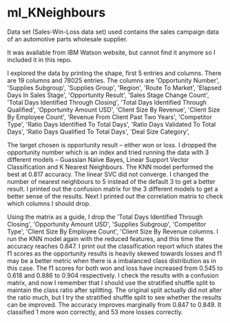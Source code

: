 # ml_KNeighbours

Data set (Sales-Win-Loss data set) used contains the sales campaign data of an automotive parts wholesale supplier.  

It was available from IBM Watson website, but cannot find it anymore so I included it in this repo.


I explored the data by printing the shape, first 5 entries and columns. There are 19 columns and 78025 entries. 
The columns are 'Opportunity Number', 'Supplies Subgroup', 'Supplies Group', 'Region', 'Route To Market', 'Elapsed Days In Sales Stage', 'Opportunity Result', 'Sales Stage Change Count', 'Total Days Identified Through Closing', 'Total Days Identified Through Qualified', 'Opportunity Amount USD', 'Client Size By Revenue', 'Client Size By Employee Count', 'Revenue From Client Past Two Years', 'Competitor Type', 'Ratio Days Identified To Total Days', 'Ratio Days Validated To Total Days', 'Ratio Days Qualified To Total Days', 'Deal Size Category',

The target chosen is opportunity result – either won or loss. I dropped the opportunity number which is an index and tried running the data with 3 different models – Guassian Naïve Bayes, Linear Support Vector Classification and K Nearest Neighbours. The KNN model performed the best at 0.817 accuracy. The linear SVC did not converge. I changed the number of nearest neighbours to 5 instead of the default 3 to get a better result. I printed out the confusion matrix for the 3 different models to get a better sense of the results. Next I printed out the correlation matrix to check which columns I should drop. 

Using the matrix as a guide, I drop the 'Total Days Identified Through Closing', 'Opportunity Amount USD', 'Supplies Subgroup', 'Competitor Type', 'Client Size By Employee Count', 'Client Size By Revenue columns. I run the KNN model again with the reduced features, and this time the accuracy reaches 0.847. I print out the classification report which states the f1 scores as the opportunity results is heavily skewed towards losses and f1 may be a better metric when there is a imbalanced class distribution as in this case. The f1 scores for both won and loss have increased from 0.545 to 0.618 and 0.886 to 0.904 respectively.
I check the results with a confusion matrix, and now I remember that I should use the stratified shuffle split to maintain the class ratio after splitting. The original split actually did not alter the ratio much, but I try the stratified shuffle split to see whether the results can be improved.
The accuracy improves marginally from 0.847 to 0.849. It classified 1 more won correctly, and 53 more losses correctly.
